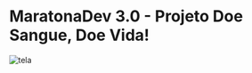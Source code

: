 # MaratonaDev 3.0 - Projeto Doe Sangue, Doe Vida!
![tela](https://user-images.githubusercontent.com/42447794/75632599-6db91400-5bdc-11ea-8119-c6606493d8be.png)
